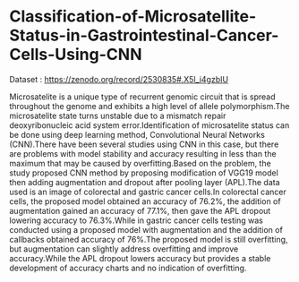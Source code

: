# Classification-of-Microsatellite-Status-in-Gastrointestinal-Cancer-Cells-Using-CNN

Dataset : https://zenodo.org/record/2530835#.X5l_i4gzbIU

Microsatelite is a unique type of recurrent  genomic circuit that is spread throughout the genome and  exhibits a high level of allele polymorphism.The microsatelite  state turns unstable due to a mismatch repair deoxyribonucleic  acid system error.Identification of microsatelite status can be  done using deep learning method, Convolutional Neural  Networks (CNN).There have been several studies using CNN in  this case, but there are problems with model stability and  accuracy resulting in less than the maximum that may be caused  by overfitting.Based on the problem, the study proposed CNN  method by proposing modification of VGG19 model then adding  augmentation and dropout after pooling layer (APL).The data  used is an image of colorectal and gastric cancer cells.In  colorectal cancer cells, the proposed model obtained an  accuracy of 76.2%, the addition of augmentation gained an  accuracy of 77.1%, then gave the APL dropout lowering  accuracy to 76.3%.While in gastric cancer cells testing was  conducted using a proposed model with augmentation and the  addition of callbacks obtained accuracy of 76%.The proposed  model is still overfitting, but augmentation can slightly address  overfitting and improve accuracy.While the APL dropout  lowers accuracy but provides a stable development of accuracy  charts and no indication of overfitting.
